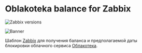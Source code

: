# Oblakoteka balance for Zabbix

![Zabbix versions](https://img.shields.io/badge/Zabbix_versions-5.0-green.svg?style=flat)

![Banner](https://repository-images.githubusercontent.com/433794066/59837f9d-2ddc-4084-80e1-939c545535a2)

Шаблон [Zabbix](https://www.zabbix.com/) для получения баланса и предполагаемой даты блокировки облачного сервиса [Облакотека](https://oblakoteka.ru/).
